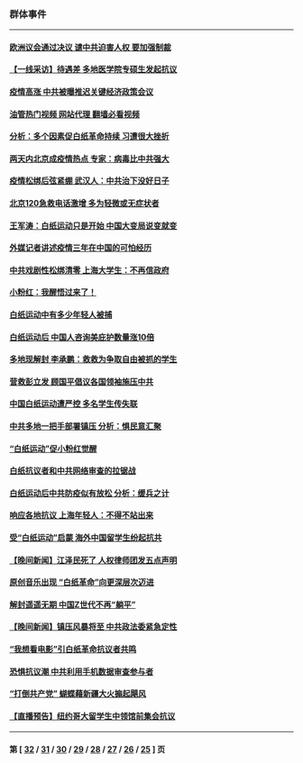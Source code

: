 ### 群体事件
---
#### [欧洲议会通过决议 谴中共迫害人权 要加强制裁](../../pages/ncid279/n13885670.md?12160845) 
#### [【一线采访】待遇差 多地医学院专硕生发起抗议](../../pages/ncid279/n13883914.md?12160845) 
#### [疫情高涨 中共被曝推迟关键经济政策会议](../../pages/ncid279/n13884170.md?12160845) 
#### [油管热门视频 网站代理 翻墙必看视频](http://138.2.39.72:81/youtube.html?epic-marker?12160845)
#### [分析：多个因素促白纸革命持续 习遭很大挫折](../../pages/ncid279/n13872455.md?12160845) 
#### [两天内北京成疫情热点 专家：病毒比中共强大](../../pages/ncid279/n13883440.md?12160845) 
#### [疫情松绑后弦紧绷 武汉人：中共治下没好日子](../../pages/ncid279/n13882348.md?12160845) 
#### [北京120急救电话激增 多为轻微或无症状者](../../pages/ncid279/n13882340.md?12160845) 
#### [王军涛：白纸运动只是开始 中国大变局说变就变](../../pages/ncid279/n13882183.md?12160845) 
#### [外媒记者讲述疫情三年在中国的可怕经历](../../pages/ncid279/n13881853.md?12160845) 
#### [中共戏剧性松绑清零 上海大学生：不再信政府](../../pages/ncid279/n13880836.md?12160845) 
#### [小粉红：我醒悟过来了！](../../pages/ncid279/n13881756.md?12160845) 
#### [白纸运动中有多少年轻人被捕](../../pages/ncid279/n13881065.md?12160845) 
#### [白纸运动后 中国人咨询美庇护数量涨10倍](../../pages/ncid279/n13881172.md?12160845) 
#### [多地现解封 李承鹏：救救为争取自由被抓的学生](../../pages/ncid279/n13876918.md?12160845) 
#### [营救彭立发 顾国平倡议各国领袖施压中共](../../pages/ncid279/n13878701.md?12160845) 
#### [中国白纸运动遭严控 多名学生传失联](../../pages/ncid279/n13878652.md?12160845) 
#### [中共多地一把手部署镇压 分析：惧民意汇聚](../../pages/ncid279/n13878085.md?12160845) 
#### [“白纸运动”促小粉红觉醒](../../pages/ncid279/n13877842.md?12160845) 
#### [白纸抗议者和中共网络审查的拉锯战](../../pages/ncid279/n13877688.md?12160845) 
#### [白纸运动后中共防疫似有放松 分析：缓兵之计](../../pages/ncid279/n13877425.md?12160845) 
#### [响应各地抗议 上海年轻人：不得不站出来](../../pages/ncid279/n13876261.md?12160845) 
#### [受“白纸运动”启蒙 海外中国留学生纷起抗共](../../pages/ncid279/n13876919.md?12160845) 
#### [【晚间新闻】江泽民死了 人权律师团发五点声明](../../pages/ncid279/n13876603.md?12160845) 
#### [原创音乐出现 “白纸革命”向更深层次迈进](../../pages/ncid279/n13876509.md?12160845) 
#### [解封遥遥无期 中国Z世代不再“躺平”](../../pages/ncid279/n13876294.md?12160845) 
#### [【晚间新闻】镇压风暴将至 中共政法委紧急定性](../../pages/ncid279/n13875432.md?12160845) 
#### [“我想看电影”引白纸革命抗议者共鸣](../../pages/ncid279/n13875742.md?12160845) 
#### [恐惧抗议潮 中共利用手机数据审查参与者](../../pages/ncid279/n13875552.md?12160845) 
#### [“打倒共产党” 蝴蝶藉新疆大火搧起飓风](../../pages/ncid279/n13875241.md?12160845) 
#### [【直播预告】纽约哥大留学生中领馆前集会抗议](../../pages/ncid279/n13875540.md?12160845) 

---
#### 第 [ [32](./32.md?12160845) / [31](./31.md?12160845) / [30](./30.md?12160845) / [29](./29.md?12160845) / [28](./28.md?12160845) / [27](./27.md?12160845) / [26](./26.md?12160845) / [25](./25.md?12160845) ] 页
